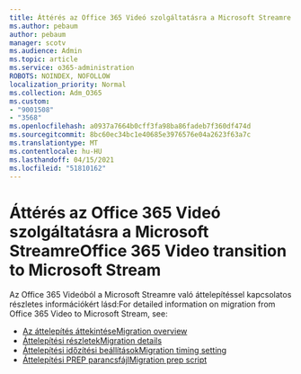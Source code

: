 ```yaml
---
title: Áttérés az Office 365 Videó szolgáltatásra a Microsoft Streamre
ms.author: pebaum
author: pebaum
manager: scotv
ms.audience: Admin
ms.topic: article
ms.service: o365-administration
ROBOTS: NOINDEX, NOFOLLOW
localization_priority: Normal
ms.collection: Adm_O365
ms.custom:
- "9001508"
- "3568"
ms.openlocfilehash: a0937a7664b0cff3fa98ba86fadeb7f360df474d
ms.sourcegitcommit: 8bc60ec34bc1e40685e3976576e04a2623f63a7c
ms.translationtype: MT
ms.contentlocale: hu-HU
ms.lasthandoff: 04/15/2021
ms.locfileid: "51810162"
---
```

# <a name="office-365-video-transition-to-microsoft-stream"></a><span data-ttu-id="3e0c1-102">Áttérés az Office 365 Videó szolgáltatásra a Microsoft Streamre</span><span class="sxs-lookup"><span data-stu-id="3e0c1-102">Office 365 Video transition to Microsoft Stream</span></span>

<span data-ttu-id="3e0c1-103">Az Office 365 Videóból a Microsoft Streamre való áttelepítéssel kapcsolatos részletes információkért lásd:</span><span class="sxs-lookup"><span data-stu-id="3e0c1-103">For detailed information on migration from Office 365 Video to Microsoft Stream, see:</span></span>

- [<span data-ttu-id="3e0c1-104">Az áttelepítés áttekintése</span><span class="sxs-lookup"><span data-stu-id="3e0c1-104">Migration overview</span></span>](https://docs.microsoft.com/stream/migrate-from-office-365)
- [<span data-ttu-id="3e0c1-105">Áttelepítési részletek</span><span class="sxs-lookup"><span data-stu-id="3e0c1-105">Migration details</span></span>](https://docs.microsoft.com/stream/migration-experience)
- [<span data-ttu-id="3e0c1-106">Áttelepítési időzítési beállítások</span><span class="sxs-lookup"><span data-stu-id="3e0c1-106">Migration timing setting</span></span>](https://docs.microsoft.com/stream/migration-o365video-timing-setting)
- [<span data-ttu-id="3e0c1-107">Áttelepítési PREP parancsfájl</span><span class="sxs-lookup"><span data-stu-id="3e0c1-107">Migration prep script</span></span>](https://docs.microsoft.com/stream/migration-o365video-prep)
